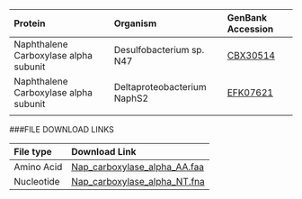  Protein | Organism | GenBank Accession |
 :--- | :--- | :--- |
| Naphthalene Carboxylase alpha subunit | Desulfobacterium sp. N47 | [CBX30514](http://www.ncbi.nlm.nih.gov/protein/CBX30514) |
| Naphthalene Carboxylase alpha subunit | Deltaproteobacterium NaphS2 | [EFK07621](http://www.ncbi.nlm.nih.gov/protein/EFK07621) |
| []() | | |

###FILE DOWNLOAD LINKS

 File type | Download Link |
 :--- | :---------- | 
| Amino Acid | [Nap_carboxylase_alpha_AA.faa](amino_acid/Nap_carboxylase_alpha_AA.faa) |
| Nucleotide | [Nap_carboxylase_alpha_NT.fna](https://github.com/OUGenomics/AnaerobicHydrocarbonDegradationGenes/blob/master/fasta_files/nucleotide/Nap_carboxylase_alpha_NT.fna) |

 
